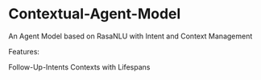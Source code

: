 # Contextual-Agent-Model
An Agent Model based on RasaNLU with Intent and Context Management

Features:

Follow-Up-Intents
Contexts with Lifespans
